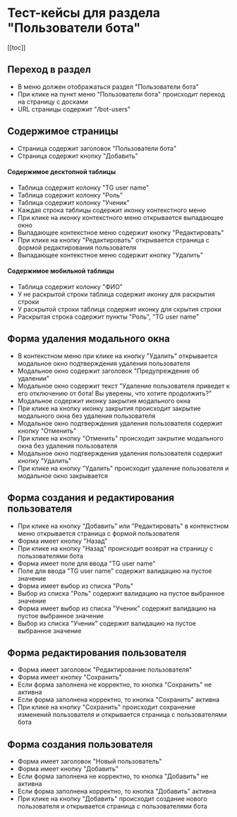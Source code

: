 # Тест-кейсы для раздела "Пользователи бота"

[[toc]]

## Переход в раздел

- В меню должен отображаться раздел "Пользователи бота"
- При клике на пункт меню "Пользователи бота" происходит переход на страницу с досками
- URL страницы содержит "/bot-users"

## Содержимое страницы

- Страница содержит заголовок "Пользователи бота"
- Страница содержит кнопку "Добавить"

#### Содержимое десктопной таблицы

- Таблица содержит колонку "TG user name"
- Таблица содержит колонку "Роль"
- Таблица содержит колонку "Ученик"
- Каждая строка таблицы содержит иконку контекстного меню
- При клике на иконку контекстного меню открывается выпадающее окно
- Выпадающее контекстное меню содержит кнопку "Редактировать"
- При клике на кнопку "Редактировать" открывается страница с формой редактирования пользователя
- Выпадающее контекстное меню содержит кнопку "Удалить"

#### Содержимое мобильной таблицы

- Таблица содержит колонку "ФИО"
- У не раскрытой строки таблица содержит иконку для раскрытия строки
- У раскрытой строки таблица содержит иконку для скрытия строки
- Раскрытая строка содержит пункты "Роль", "TG user name"

## Форма удаления модального окна

- В контекстном меню при клике на кнопку "Удалить" открывается модальное окно подтверждения удаления пользователя
- Модальное окно содержит заголовок "Предупреждение об удалении"
- Модальное окно содержит текст "Удаление пользователя приведет к его отключению от бота!
  Вы уверены, что хотите продолжить?"
- Модальное содержит иконку закрытия модального окна
- При клике на кнопку иконку закрытия происходит закрытие модального окна без удаления пользователя
- Модальное окно подтверждения удаления пользователя содержит кнопку "Отменить"
- При клике на кнопку "Отменить" происходит закрытие модального окна без удаления пользователя
- Модальное окно подтверждения удаления пользователя содержит кнопку "Удалить"
- При клике на кнопку "Удалить" происходит удаление пользователя и модальное окно закрывается

## Форма создания и редактирования пользователя

- При клике на кнопку "Добавить" или "Редактировать" в контекстном меню открывается страница с формой пользователя
- Форма имеет кнопку "Назад"
- При клике на кнопку "Назад" происходит возврат на страницу с пользователями бота
- Форма имеет поле для ввода "TG user name"
- Поле для ввода "TG user name" содержит валидацию на пустое значение
- Форма имеет выбор из списка "Роль"
- Выбор из списка "Роль" содержит валидацию на пустое выбранное значение
- Форма имеет выбор из списка "Ученик" содержит валидацию на пустое выбранное значение
- Выбор из списка "Ученик" содержит валидацию на пустое выбранное значение

## Форма редактирования пользователя

- Форма имеет заголовок "Редактирование пользователя"
- Форма имеет кнопку "Сохранить"
- Если форма заполнена не корректно, то кнопка "Сохранить" не активна
- Если форма заполнена корректно, то кнопка "Сохранить" активна
- При клике на кнопку "Сохранить" происходит сохранение изменений пользователя и открывается страница с пользователями бота

## Форма создания пользователя

- Форма имеет заголовок "Новый пользователь"
- Форма имеет кнопку "Добавить"
- Если форма заполнена не корректно, то кнопка "Добавить" не активна
- Если форма заполнена корректно, то кнопка "Добавить" активна
- При клике на кнопку "Добавить" происходит создание нового пользователя и открывается страница с пользователями бота
